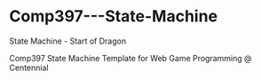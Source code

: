 # Comp397---State-Machine
State Machine - Start of Dragon

Comp397 State Machine Template for Web Game Programming @ Centennial
